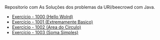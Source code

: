 Repositorio com As Soluções dos problemas da URI/beecrowd com Java.


- [Exercício - 1000 (Hello Wolrd)](https://en.wikipedia.org/wiki/Donald_Knuth)
- [Exercício - 1001 (Extremamente Basico)](https://en.wikipedia.org/wiki/Donald_Knuth)
- [Exercício - 1002 (Area do Circulo)](https://en.wikipedia.org/wiki/Donald_Knuth)
- [Exercício - 1003 (Soma Simples)](https://en.wikipedia.org/wiki/Donald_Knuth)
